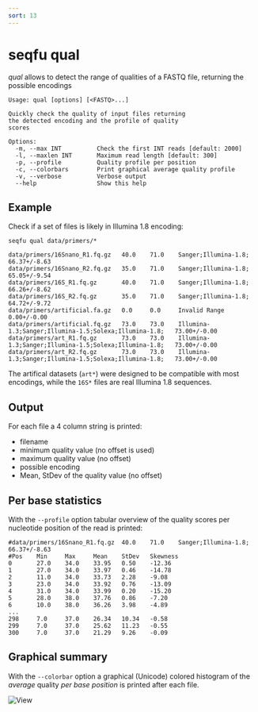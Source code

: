 ```yaml
---
sort: 13
---
```

# seqfu qual

*qual* allows to detect the range of qualities
of a FASTQ file, returning the possible encodings

```text
Usage: qual [options] [<FASTQ>...] 

Quickly check the quality of input files returning
the detected encoding and the profile of quality
scores

Options:
  -m, --max INT          Check the first INT reads [default: 2000]
  -l, --maxlen INT       Maximum read length [default: 300]
  -p, --profile          Quality profile per position
  -c, --colorbars        Print graphical average quality profile
  -v, --verbose          Verbose output
  --help                 Show this help
```

## Example

Check if a set of files is likely in Illumina 1.8 encoding:

```
seqfu qual data/primers/*

data/primers/16Snano_R1.fq.gz   40.0    71.0    Sanger;Illumina-1.8;    66.37+/-8.63
data/primers/16Snano_R2.fq.gz   35.0    71.0    Sanger;Illumina-1.8;    65.05+/-9.54
data/primers/16S_R1.fq.gz       40.0    71.0    Sanger;Illumina-1.8;    66.26+/-8.62
data/primers/16S_R2.fq.gz       35.0    71.0    Sanger;Illumina-1.8;    64.72+/-9.72
data/primers/artificial.fa.gz   0.0     0.0     Invalid Range   0.00+/-0.00
data/primers/artificial.fq.gz   73.0    73.0    Illumina-1.3;Sanger;Illumina-1.5;Solexa;Illumina-1.8;   73.00+/-0.00
data/primers/art_R1.fq.gz       73.0    73.0    Illumina-1.3;Sanger;Illumina-1.5;Solexa;Illumina-1.8;   73.00+/-0.00
data/primers/art_R2.fq.gz       73.0    73.0    Illumina-1.3;Sanger;Illumina-1.5;Solexa;Illumina-1.8;   73.00+/-0.00
```

The artifical datasets (`art*`) were designed to be compatible with most encodings,
while the `16S*` files are real Illumina 1.8 sequences.

## Output

For each file a 4 column string is printed:
* filename
* minimum quality value (no offset is used)
* maximum quality value (no offset)
* possible encoding
* Mean, StDev of the quality value (no offset)

## Per base statistics

With the `--profile` option tabular overview of the quality scores per
nucleotide position of the read is printed:

```text
#data/primers/16Snano_R1.fq.gz  40.0    71.0    Sanger;Illumina-1.8;    66.37+/-8.63
#Pos    Min     Max     Mean    StDev   Skewness
0       27.0    34.0    33.95   0.50    -12.36
1       27.0    34.0    33.97   0.46    -14.78
2       11.0    34.0    33.73   2.28    -9.08
3       23.0    34.0    33.92   0.76    -13.09
4       31.0    34.0    33.99   0.20    -15.20
5       28.0    38.0    37.76   0.86    -7.20
6       10.0    38.0    36.26   3.98    -4.89
...
298     7.0     37.0    26.34   10.34   -0.58
299     7.0     37.0    25.62   11.23   -0.55
300     7.0     37.0    21.29   9.26    -0.09
```
## Graphical summary

With the `--colorbar` option a graphical (Unicode) colored histogram of the _average_
quality _per base position_ is printed after each file.

![View]({{site.baseurl}}/img/qual.png)